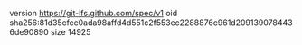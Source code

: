 version https://git-lfs.github.com/spec/v1
oid sha256:81d35cfcc0ada98affd4d551c2f553ec2288876c961d2091390784436de90890
size 14925
